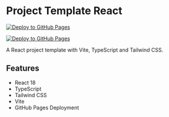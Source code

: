 # Project Template React

[![Deploy to GitHub Pages](https://github.com/your-username/your-repo/actions/workflows/deploy.yml/badge.svg)](https://github.com/your-username/your-repo/actions/workflows/deploy.yml)



[![Deploy to GitHub Pages](https://github.com/your-username/your-repo/actions/workflows/deploy.yml/badge.svg)](https://github.com/your-username/your-repo/actions/workflows/deploy.yml)

A React project template with Vite, TypeScript and Tailwind CSS.

## Features

- React 18
- TypeScript
- Tailwind CSS
- Vite
- GitHub Pages Deployment
